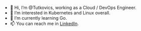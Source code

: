 - 👋 Hi, I’m @Tutkovics, working as a Cloud / DevOps Engineer.
- 👀 I’m interested in Kubernetes and Linux overall.
- 🌱 I’m currently learning Go.
- 📫 You can reach me in [LinkedIn](https://www.linkedin.com/in/andr%C3%A1s-tutkovics-560b79197/).

<!---
Tutkovics/Tutkovics is a ✨ special ✨ repository because its `README.md` (this file) appears on your GitHub profile.
You can click the Preview link to take a look at your changes.
--->
